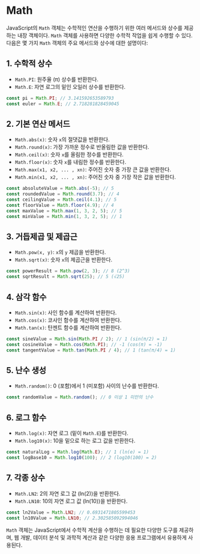 # Math

JavaScript의 `Math` 객체는 수학적인 연산을 수행하기 위한 여러 메서드와 상수를 제공하는 내장 객체이다.
`Math` 객체를 사용하면 다양한 수학적 작업을 쉽게 수행할 수 있다.
다음은 몇 가지 `Math` 객체의 주요 메서드와 상수에 대한 설명이다:

## **1. 수학적 상수**

- `Math.PI`: 원주율 (π) 상수를 반환한다.
- `Math.E`: 자연 로그의 밑인 오일러 상수를 반환한다.

```javascript
const pi = Math.PI; // 3.141592653589793
const euler = Math.E; // 2.718281828459045
```

## **2. 기본 연산 메서드**

- `Math.abs(x)`: 숫자 `x`의 절댓값을 반환한다.
- `Math.round(x)`: 가장 가까운 정수로 반올림한 값을 반환한다.
- `Math.ceil(x)`: 숫자 `x`를 올림한 정수를 반환한다.
- `Math.floor(x)`: 숫자 `x`를 내림한 정수를 반환한다.
- `Math.max(x1, x2, ... , xn)`: 주어진 숫자 중 가장 큰 값을 반환한다.
- `Math.min(x1, x2, ... , xn)`: 주어진 숫자 중 가장 작은 값을 반환한다.

```javascript
const absoluteValue = Math.abs(-5); // 5
const roundedValue = Math.round(3.7); // 4
const ceilingValue = Math.ceil(4.1); // 5
const floorValue = Math.floor(4.9); // 4
const maxValue = Math.max(1, 3, 2, 5); // 5
const minValue = Math.min(1, 3, 2, 5); // 1
```

## **3. 거듭제곱 및 제곱근**

- `Math.pow(x, y)`: `x`의 `y` 제곱을 반환한다.
- `Math.sqrt(x)`: 숫자 `x`의 제곱근을 반환한다.

```javascript
const powerResult = Math.pow(2, 3); // 8 (2^3)
const sqrtResult = Math.sqrt(25); // 5 (√25)
```

## **4. 삼각 함수**

- `Math.sin(x)`: 사인 함수를 계산하여 반환한다.
- `Math.cos(x)`: 코사인 함수를 계산하여 반환한다.
- `Math.tan(x)`: 탄젠트 함수를 계산하여 반환한다.

```javascript
const sineValue = Math.sin(Math.PI / 2); // 1 (sin(π/2) = 1)
const cosineValue = Math.cos(Math.PI); // -1 (cos(π) = -1)
const tangentValue = Math.tan(Math.PI / 4); // 1 (tan(π/4) = 1)
```

## **5. 난수 생성**

- `Math.random()`: 0 (포함)에서 1 (미포함) 사이의 난수를 반환한다.

```javascript
const randomValue = Math.random(); // 0 이상 1 미만의 난수
```

## **6. 로그 함수**

- `Math.log(x)`: 자연 로그 (밑이 `Math.E`)를 반환한다.
- `Math.log10(x)`: 10을 밑으로 하는 로그 값을 반환한다.

```javascript
const naturalLog = Math.log(Math.E); // 1 (ln(e) = 1)
const logBase10 = Math.log10(100); // 2 (log10(100) = 2)
```

## **7. 각종 상수**

- `Math.LN2`: 2의 자연 로그 값 (ln(2))을 반환한다.
- `Math.LN10`: 10의 자연 로그 값 (ln(10))을 반환한다.

```javascript
const ln2Value = Math.LN2; // 0.6931471805599453
const ln10Value = Math.LN10; // 2.302585092994046
```

`Math` 객체는 JavaScript에서 수학적 계산을 수행하는 데 필요한 다양한 도구를 제공하며, 웹 개발, 데이터 분석 및 과학적 계산과 같은 다양한 응용 프로그램에서 유용하게 사용된다.
